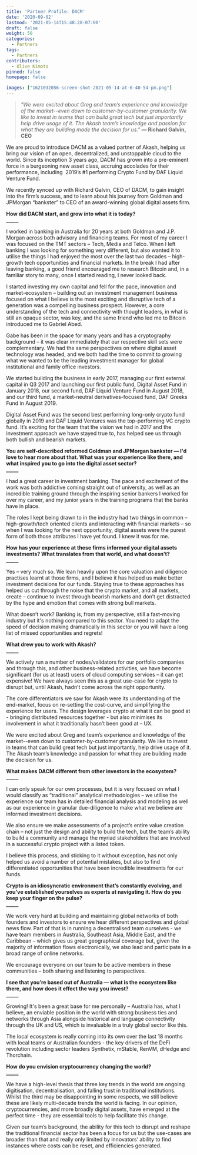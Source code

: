 ```yaml
---
title: 'Partner Profile: DACM'
date: '2020-09-02'
lastmod: '2021-05-14T15:48:28-07:00'
draft: false
weight: 50
categories:
  - Partners
tags:
  - Partners
contributors:
  - Olive Kimoto
pinned: false
homepage: false

images: ["1621032056-screen-shot-2021-05-14-at-6-40-54-pm.png"]
---
```

> _"We were excited about Greg and team’s experience and knowledge of the market--even down to customer-by-customer granularity. We like to invest in teams that can build great tech but just importantly help drive usage of it. The Akash team’s knowledge and passion for what they are building made the decision for us."_ **— Richard Galvin, CEO**

We are proud to introduce DACM as a valued partner of Akash, helping us bring our vision of an open, decentralized, and unstoppable cloud to the world. Since its inception 3 years ago, DACM has grown into a pre-eminent force in a burgeoning new asset class, accruing accolades for their performance, including  2019’s #1 performing Crypto Fund by DAF Liquid Venture Fund.   

We recently synced up with Richard Galvin, CEO of DACM, to gain insight into the firm’s success, and to learn about his journey from Goldman and JPMorgan “bankster” to CEO of an award-winning global digital assets firm.  

**How did DACM start, and grow into what it is today?**  
**\_\_\_\_\_**

I worked in banking in Australia for 20 years at both Goldman and J.P. Morgan across both advisory and financing teams. For most of my career I was focused on the TMT sectors – Tech, Media and Telco. When I left banking I was looking for something very different, but also wanted it to utilise the things I had enjoyed the most over the last two decades – high-growth tech opportunities and financial markets. In the break I had after leaving banking, a good friend encouraged me to research Bitcoin and, in a familiar story to many, once I started reading, I never looked back.

I started investing my own capital and fell for the pace, innovation and market-ecosystem – building out an investment management business focused on what I believe is the most exciting and disruptive tech of a generation was a compelling business prospect. However, a core understanding of the tech and connectivity with thought leaders, in what is still an opaque sector, was key, and the same friend who led me to Bitcoin introduced me to Gabriel Abed. 

Gabe has been in the space for many years and has a cryptography background – it was clear immediately that our respective skill sets were complementary. We had the same perspectives on where digital asset technology was headed, and we both had the time to commit to growing what we wanted to be the leading investment manager for global institutional and family office investors.

We started building the business in early 2017, managing our first external capital in Q3 2017 and launching our first public fund, Digital Asset Fund in January 2018, our second fund, DAF Liquid Venture Fund in August 2018, and our third fund, a market-neutral derivatives-focused fund, DAF Greeks Fund in August 2019. 

Digital Asset Fund was the second best performing long-only crypto fund globally in 2019 and DAF Liquid Ventures was the top-performing VC crypto fund. It’s exciting for the team that the vision we had in 2017 and the investment approach we have stayed true to, has helped see us through both bullish and bearish markets.  

**You are self-described reformed Goldman and JPMorgan bankster — I'd love to hear more about that. What was your experience like there, and what inspired you to go into the digital asset sector?**  
**\_\_\_\_\_**

I had a great career in investment banking. The pace and excitement of the work was both addictive coming straight out of university, as well as an incredible training ground through the inspiring senior bankers I worked for over my career, and my junior years in the training programs that the banks have in place.   

The roles I kept being drawn to in the industry had two things in common – high-growth/tech oriented clients and interacting with financial markets – so when I was looking for the next opportunity, digital assets were the purest form of both those attributes I have yet found. I knew it was for me.  

**How has your experience at these firms informed your digital assets investments? What translates from that world, and what doesn’t?**  
**\_\_\_\_\_**

Yes – very much so. We lean heavily upon the core valuation and diligence practises learnt at those firms, and I believe it has helped us make better investment decisions for our funds. Staying true to these approaches has helped us cut through the noise that the crypto market, and all markets, create – continue to invest through bearish markets and don’t get distracted by the hype and emotion that comes with strong bull markets. 

What doesn’t work? Banking is, from my perspective, still a fast-moving industry but it's nothing compared to this sector. You need to adapt the speed of decision making dramatically in this sector or you will have a long list of missed opportunities and regrets!  

**What drew you to work with Akash?**  
**\_\_\_\_\_**

We actively run a number of nodes/validators for our portfolio companies and through this, and other business-related activities, we have become significant (for us at least) users of cloud computing services – it can get expensive! We have always seen this as a great use-case for crypto to disrupt but, until Akash, hadn’t come across the right opportunity.   

The core differentiators we saw for Akash were its understanding of the end-market, focus on re-setting the cost-curve, and simplifying the experience for users. The design leverages crypto at what it can be good at - bringing distributed resources together - but also minimises its involvement in what it traditionally hasn’t been good at – UX.   

We were excited about Greg and team’s experience and knowledge of the market--even down to customer-by-customer granularity. We like to invest in teams that can build great tech but just importantly, help drive usage of it. The Akash team’s knowledge and passion for what they are building made the decision for us.  

**What makes DACM different from other investors in the ecosystem?**  
**\_\_\_\_\_**

I can only speak for our own processes, but it is very focused on what I would classify as “traditional” analytical methodologies – we utilise the experience our team has in detailed financial analysis and modeling as well as our experience in granular due-diligence to make what we believe are informed investment decisions.   

We also ensure we make assessments of a project’s entire value creation chain – not just the design and ability to build the tech, but the team’s ability to build a community and manage the myriad stakeholders that are involved in a successful crypto project with a listed token.   

I believe this process, and sticking to it without exception, has not only helped us avoid a number of potential mistakes, but also to find differentiated opportunities that have been incredible investments for our funds.  

**Crypto is an idiosyncratic environment that’s constantly evolving, and you’ve established yourselves as experts at navigating it. How do you keep your finger on the pulse?**  
**\_\_\_\_\_**

We work very hard at building and maintaining global networks of both founders and investors to ensure we hear different perspectives and global news flow. Part of that is in running a decentralised team ourselves - we have team members in Australia, Southeast Asia, Middle East, and the Caribbean – which gives us great geographical coverage but, given the majority of information flows electronically, we also lead and participate in a broad range of online networks.   

We encourage everyone on our team to be active members in these communities – both sharing and listening to perspectives.  

**I see that you’re based out of Australia — what is the ecosystem like there, and how does it effect the way you invest?**  
**\_\_\_\_\_**

Growing! It's been a great base for me personally – Australia has, what I believe, an enviable position in the world with strong business ties and networks through Asia alongside historical and language connectivity through the UK and US, which is invaluable in a truly global sector like this.   

The local ecosystem is really coming into its own over the last 18 months with local teams or Australian founders - the key drivers of the DeFi revolution including sector leaders Synthetix, mStable, RenVM, dHedge and Thorchain.  

**How do you envision cryptocurrency changing the world?**  
**\_\_\_\_\_**

We have a high-level thesis that three key trends in the world are ongoing digitisation, decentralisation, and falling trust in traditional institutions. Whilst the third may be disappointing in some respects, we still believe these are likely multi-decade trends the world is facing. In our opinion, cryptocurrencies, and more broadly digital assets, have emerged at the perfect time - they are essential tools to help facilitate this change.   

Given our team’s background, the ability for this tech to disrupt and reshape the traditional financial sector has been a focus for us but the use-cases are broader than that and really only limited by innovators’ ability to find instances where costs can be reset, and efficiencies generated.